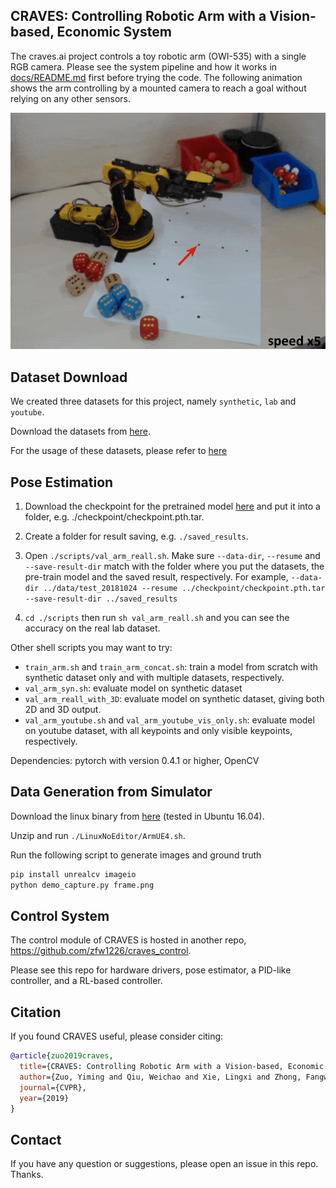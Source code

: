## CRAVES: Controlling Robotic Arm with a Vision-based, Economic System

The craves.ai project controls a toy robotic arm (OWI-535) with a single RGB camera. Please see the system pipeline and how it works in [docs/README.md](docs/README.md) first before trying the code. The following animation shows the arm controlling by a mounted camera to reach a goal without relying on any other sensors.

![reach-demo](docs/reach2.gif)

## Dataset Download

We created three datasets for this project, namely `synthetic`, `lab` and `youtube`. 

Download the datasets from [here](http://www.cs.jhu.edu/~qiuwch/craves/dataset/).

For the usage of these datasets, please refer to [here](docs/dataset_info.md)

## Pose Estimation

1. Download the checkpoint for the pretrained model [here](http://www.cs.jhu.edu/~qiuwch/craves/) and put it into a folder, e.g. ./checkpoint/checkpoint.pth.tar. 
2. Create a folder for result saving, e.g. `./saved_results`.
3. Open `./scripts/val_arm_reall.sh`. Make sure `--data-dir`, `--resume` and `--save-result-dir` match with the folder where you put the datasets, the pre-train model and the saved result, respectively. For example,
`--data-dir ../data/test_20181024 --resume ../checkpoint/checkpoint.pth.tar --save-result-dir ../saved_results`

4. `cd ./scripts` then run `sh val_arm_reall.sh` and you can see the accuracy on the real lab dataset.

Other shell scripts you may want to try:

- `train_arm.sh` and `train_arm_concat.sh`: train a model from scratch with synthetic dataset only and with multiple datasets, respectively.
- `val_arm_syn.sh`: evaluate model on synthetic dataset
- `val_arm_reall_with_3D`: evaluate model on synthetic dataset, giving both 2D and 3D output.
- `val_arm_youtube.sh` and `val_arm_youtube_vis_only.sh`: evaluate model on youtube dataset, with all keypoints and only visible keypoints, respectively.

Dependencies: pytorch with version 0.4.1 or higher, OpenCV

## Data Generation from Simulator

Download the linux binary from [here](https://cs.jhu.edu/~qiuwch/craves/sim/arm-0610.zip) (tested in Ubuntu 16.04).

Unzip and run `./LinuxNoEditor/ArmUE4.sh`.

Run the following script to generate images and ground truth

```bash
pip install unrealcv imageio
python demo_capture.py frame.png
```

## Control System

The control module of CRAVES is hosted in another repo, https://github.com/zfw1226/craves_control.

Please see this repo for hardware drivers, pose estimator, a PID-like controller, and a RL-based controller.

## Citation
If you found CRAVES useful, please consider citing:
```bibtex
@article{zuo2019craves,
  title={CRAVES: Controlling Robotic Arm with a Vision-based, Economic System},
  author={Zuo, Yiming and Qiu, Weichao and Xie, Lingxi and Zhong, Fangwei and Wang, Yizhou and Yuille, Alan L},
  journal={CVPR},
  year={2019}
}
```


## Contact

If you have any question or suggestions, please open an issue in this repo. Thanks.
